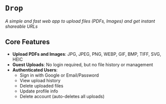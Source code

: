 # `Drop`
*A simple and fast web app to upload files (PDFs, Images) and get instant shareable URLs*

## Core Features

- **Upload PDFs and Images**: JPG, JPEG, PNG, WEBP, GIF, BMP, TIFF, SVG, HEIC
- **Guest Uploads**: No login required, but no file history or management
- **Authenticated Users**:
    - Sign in with Google or Email/Password
    - View upload history
    - Delete uploaded files
    - Update profile info
    - Delete account (auto-deletes all uploads)